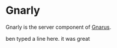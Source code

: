 Gnarly
======

Gnarly is the server component of [Gnarus][gnarus].

ben typed a line here. it was great

[gnarus]:http://gnar.us